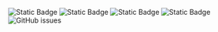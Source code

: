 ![Static Badge](https://img.shields.io/badge/blacklists-60-000000) ![Static Badge](https://img.shields.io/badge/blacklisted-2923603-cc0000) ![Static Badge](https://img.shields.io/badge/whitelisted-2242-00CC00) ![Static Badge](https://img.shields.io/badge/streaming_blacklist-28106-000000) ![GitHub issues](https://img.shields.io/github/issues/fabriziosalmi/blacklists)
